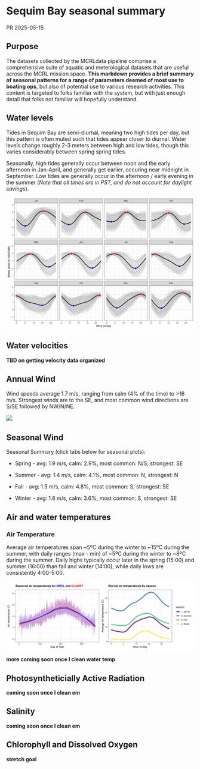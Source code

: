 Sequim Bay seasonal summary
================
PR
2025-05-15

## Purpose

The datasets collected by the MCRLdata pipeline comprise a comprehensive
suite of aquatic and meterological datasets that are useful across the
MCRL mission space. **This markdown provides a brief summary of seasonal
patterns for a range of parameters deemed of most use to boating ops**,
but also of potential use to various research activities. This content
is targeted to folks familiar with the system, but with just enough
detail that folks not familiar will hopefully understand.

## Water levels

Tides in Sequim Bay are semi-diurnal, meaning two high tides per day,
but this pattern is often muted such that tides appear closer to
diurnal. Water levels change roughly 2-3 meters between high and low
tides, though this varies considerably between spring spring tides.

Seasonally, high tides generally occur between noon and the early
afternoon in Jan-April, and generally get earlier, occuring near
midnight in September. Low tides are generally occur in the afternoon /
early evening in the summer (*Note that all times are in PST, and do not
account for daylight savings*).

![](../figures/tidal_depth_by_month_and_tod.png)

## Water velocities

**TBD on getting velocity data organized**

## Annual Wind

Wind speeds average 1.7 m/s, ranging from calm (4% of the time) to \>16
m/s. Strongest winds are to the SE, and most common wind directions are
S/SE followed by NW/N/NE.

![](%22https://github.com/MCRLdata-Sandbox/data_prep/blob/main/figures/tidal_depth_by_month_and_tod.png%22)

## Seasonal Wind

Seasonal Summary (click tabs below for seasonal plots):

- Spring - avg: 1.9 m/s, calm: 2.9%, most common: N/S, strongest: SE

- Summer - avg: 1.4 m/s, calm: 4.1%, most common: N, strongest: N

- Fall - avg: 1.5 m/s, calm: 4.8%, most common: S, strongest: SE

- Winter - avg: 1.8 m/s, calm: 3.6%, most common: S, strongest: SE

## Air and water temperatures

### Air Temperature

Average air temperatures span ~5ºC during the winter to ~15ºC during the
summer, with daily ranges (max - min) of ~5ºC during the winter to ~8ºC
during the summer. Daily highs typically occur later in the spring
(15:00) and summer (16:00) than fall and winter (14:00), while daily
lows are consistently 4:00-5:00.

![](../figures/air_temperature.png)

**more coming soon once I clean water temp**

## Photosyntheticially Active Radiation

**coming soon once I clean em**

## Salinity

**coming soon once I clean em**

## Chlorophyll and Dissolved Oxygen

**stretch goal**

